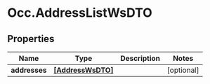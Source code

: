 # Occ.AddressListWsDTO

## Properties
Name | Type | Description | Notes
------------ | ------------- | ------------- | -------------
**addresses** | [**[AddressWsDTO]**](AddressWsDTO.md) |  | [optional] 


